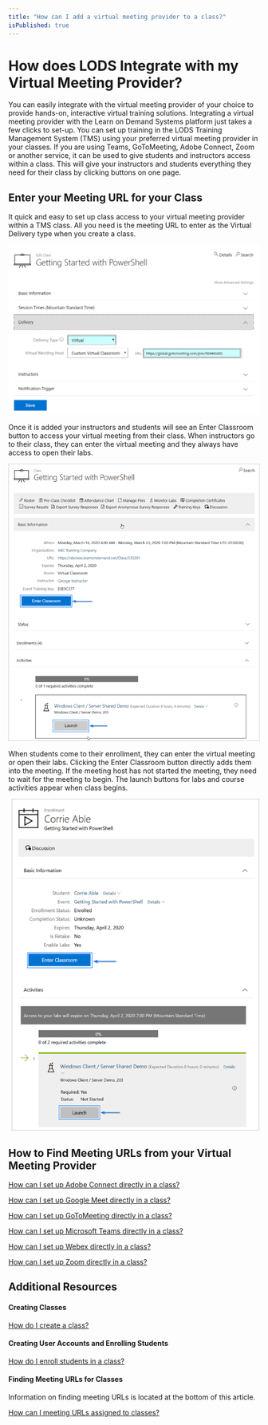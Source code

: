 ```yaml
---
title: "How can I add a virtual meeting provider to a class?"
isPublished: true
---
```


# How does LODS Integrate with my Virtual Meeting Provider? 

You can easily integrate with the virtual meeting provider of your choice to provide hands-on, interactive virtual training solutions. Integrating a virtual meeting provider with the Learn on Demand Systems platform just takes a few clicks to set-up. You can set up training in the LODS Training Management System (TMS) using your preferred virtual meeting provider in your classes. If you are using Teams, GoToMeeting, Adobe Connect, Zoom or another service, it can be used to give students and instructors access within a class. This will give your instructors and students everything they need for their class by clicking buttons on one page. 

## Enter your Meeting URL for your Class 

It quick and easy to set up class access to your virtual meeting provider within a TMS class. All you need is the meeting URL to enter as the Virtual Delivery type when you create a class. 

![](/tms/images/cvcurlgotomeeting.png) 

Once it is added your instructors and students will see an Enter Classroom button to access your virtual meeting from their class. When instructors go to their class, they can enter the virtual meeting and they always have access to open their labs.   

 ![](/tms/images/cvcinstructorenterclassroom.png) 

When students come to their enrollment, they can enter the virtual meeting or open their labs. Clicking the Enter Classroom button directly adds them into the meeting. If the meeting host has not started the meeting, they need to wait for the meeting to begin. The launch buttons for labs and course activities appear when class begins. 

 ![](/tms/images/cvcstudententerclassroom.png)

## How to Find Meeting URLs from your Virtual Meeting Provider 

[How can I set up Adobe Connect directly in a class?](/tms/tms-administrators/classes/schedule/streaming-adobeconnect.md)

[How can I set up Google Meet directly in a class?](/tms/tms-administrators/classes/schedule/streaming-googlemeet.md)

[How can I set up GoToMeeting directly in a class?](/tms/tms-administrators/classes/schedule/streaming-gotomeeting.md)

[How can I set up Microsoft Teams directly in a class?](/tms/tms-administrators/classes/schedule/streaming-teams.md)

[How can I set up Webex directly in a class?](/tms/tms-administrators/classes/schedule/streaming-webex.md)

[How can I set up Zoom directly in a class?](/tms/tms-administrators/classes/schedule/streaming-zoom.md)

## Additional Resources

#### Creating Classes 

 [How do I create a class?](https://https://docs.learnondemandsystems.com/tms/arvato-marketplace/fulfilling-marketplace-order/set-up-class.md) 

#### Creating User Accounts and Enrolling Students

 [How do I enroll students in a class?](https://https://docs.learnondemandsystems.com/tms/arvato-marketplace/fulfilling-marketplace-order/enroll-students-in-class.md) 

#### Finding Meeting URLs for Classes

Information on finding meeting URLs is located at the bottom of this article.

 [How can I meeting URLs assigned to classes?](https://docs.learnondemandsystems.com/tms/tms-administrators/classes/classrooms-equipment/custom-virtual-classroom.md)
